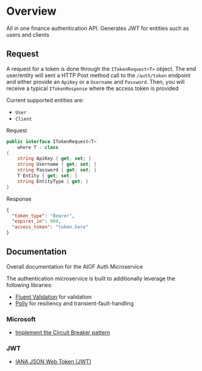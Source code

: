 # Overview

All in one finance authentication API. Generates JWT for entities such as users and clients

## Request

A request for a token is done through the `ITokenRequest<T>` object. The end user/entity will sent a HTTP Post method call to the `/auth/token` endpoint and either provide an `ApiKey` or a `Username` and `Password`. Then, you will receive a typical `ITokenResponse` where the access token is provided

Current supported entities are:
- `User`
- `Client`

Request

```csharp
public interface ITokenRequest<T>
    where T : class
{
    string ApiKey { get; set; }
    string Username { get; set; }
    string Password { get; set; }
    T Entity { get; set; }
    string EntityType { get; }
}
```

Response

```json
{
  "token_type": "Bearer",
  "expires_in": 900,
  "access_token": "token.here"
}
```

## Documentation

Overall documentation for the AIOF Auth Microservice

The authentication microservice is built to additionally leverage the following libraries:

- [Fluent Validation](https://github.com/FluentValidation/FluentValidation#get-started) for validation
- [Polly](https://github.com/App-vNext/Polly#polly) for resiliency and transient-fault-handling

### Microsoft

- [Implement the Circuit Breaker pattern](https://docs.microsoft.com/en-us/dotnet/architecture/microservices/implement-resilient-applications/implement-circuit-breaker-pattern)

### JWT

- [IANA JSON Web Token (JWT)](https://www.iana.org/assignments/jwt/jwt.xhtml)